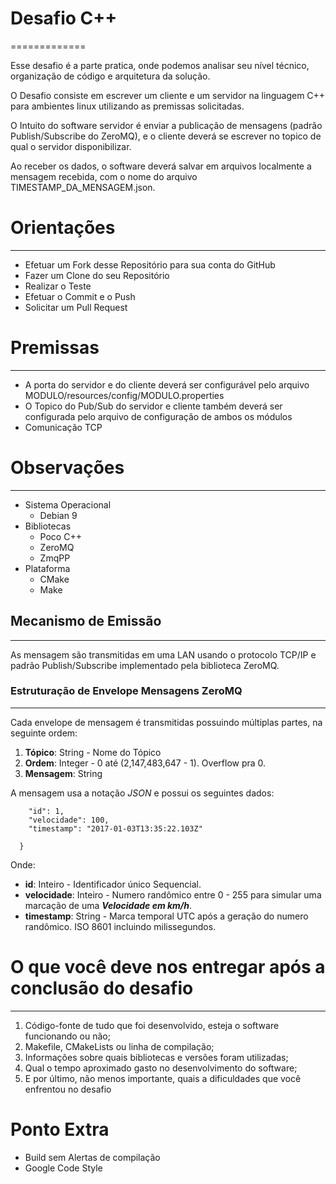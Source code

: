 # Desafio C++
=============

Esse desafio é a parte pratica, onde podemos analisar seu nível técnico, organização de código e arquitetura da solução.

O Desafio consiste em escrever um cliente e um servidor na linguagem C++ para ambientes linux utilizando as premissas solicitadas.

O Intuito do software servidor é enviar a publicação de mensagens (padrão Publish/Subscribe do ZeroMQ), e o cliente 
deverá se escrever no topico de qual o servidor disponibilizar. 

Ao receber os dados, o software deverá salvar em arquivos localmente
a mensagem recebida, com o nome do arquivo TIMESTAMP_DA_MENSAGEM.json.

# Orientações
-------------

- Efetuar um Fork desse Repositório para sua conta do GitHub
- Fazer um Clone do seu Repositório
- Realizar o Teste
- Efetuar o Commit e o Push
- Solicitar um Pull Request

# Premissas
-----------

 - A porta do servidor e do cliente deverá ser configurável pelo arquivo MODULO/resources/config/MODULO.properties
 - O Topico do Pub/Sub do servidor e cliente também deverá ser configurada pelo arquivo de configuração de ambos os módulos
 - Comunicação TCP

# Observações
-------------

- Sistema Operacional
    - Debian 9
- Bibliotecas
    - Poco C++
    - ZeroMQ
    - ZmqPP
- Plataforma
    - CMake
    - Make
    
## Mecanismo de Emissão
-----------------------

As mensagem são transmitidas em uma LAN usando o protocolo TCP/IP e padrão Publish/Subscribe implementado pela biblioteca ZeroMQ.

### Estruturação de Envelope Mensagens ZeroMQ
----------------------------------------------

Cada envelope de mensagem é transmitidas possuindo múltiplas partes, na seguinte ordem:

1. **Tópico**: String - Nome do Tópico
2. **Ordem**: Integer - 0 até (2,147,483,647 - 1). Overflow pra 0.
3. **Mensagem**: String 

A mensagem usa a notação *JSON* e possui os seguintes dados:

```json{
    "id": 1, 
    "velocidade": 100,
    "timestamp": "2017-01-03T13:35:22.103Z"
    
  }
  ```
Onde:
* **id**: Inteiro - Identificador único Sequencial.
* **velocidade**: Inteiro - Numero randômico entre 0 - 255 para simular uma marcação de uma ***Velocidade em km/h***.
* **timestamp**: String  - Marca temporal UTC após a geração do numero randômico. ISO 8601 incluindo milissegundos.

# O que você deve nos entregar após a conclusão do desafio
----------------------------------------------------------

1) Código-fonte de tudo que foi desenvolvido, esteja o software funcionando ou
não;
2) Makefile, CMakeLists ou linha de compilação;
3) Informações sobre quais bibliotecas e versões foram utilizadas;
4) Qual o tempo aproximado gasto no desenvolvimento do software;
5) E por último, não menos importante, quais a dificuldades que você enfrentou
no desafio

# Ponto Extra
- Build sem Alertas de compilação
- Google Code Style